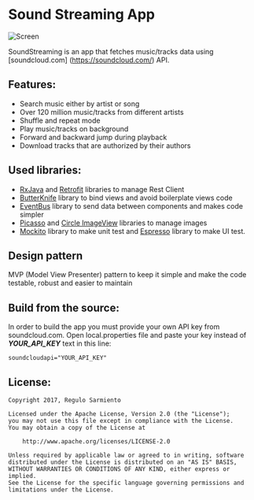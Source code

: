 # Sound Streaming App

![Screen](https://raw.githubusercontent.com/ReguloSarmiento/SoundStreaming/2e0e0beda8ffe7166b82dee1df2476f18e9c0062/poster.png)

SoundStreaming is an app that fetches music/tracks data using [soundcloud.com] (https://soundcloud.com/) API.

## Features:
* Search music either by artist or song
* Over 120 million music/tracks from different artists
* Shuffle and repeat mode
* Play music/tracks on background
* Forward and backward jump during playback
* Download tracks that are authorized by their authors

## Used libraries:
* [RxJava](https://github.com/ReactiveX/RxAndroid) and [Retrofit](http://square.github.io/retrofit/) libraries to manage Rest Client
* [ButterKnife](http://jakewharton.github.io/butterknife/) library to bind views and avoid boilerplate views code
* [EventBus](https://github.com/greenrobot/EventBus) library to send data between components and makes code simpler
* [Picasso](http://square.github.io/picasso/) and [Circle ImageView](https://github.com/hdodenhof/CircleImageView) libraries to manage images
* [Mockito](http://site.mockito.org/) library to make unit test and [Espresso](https://google.github.io/android-testing-support-library/docs/espresso/) library to make UI test.

## Design pattern
MVP (Model View Presenter) pattern to keep it simple and make the code testable, robust and easier to maintain

## Build from the source:

In order to build the app you must provide your own API key from soundcloud.com.
Open local.properties file and paste your key instead of ***YOUR_API_KEY*** text in this line:
```
soundcloudapi="YOUR_API_KEY"
```

## License:
```
Copyright 2017, Regulo Sarmiento

Licensed under the Apache License, Version 2.0 (the "License");
you may not use this file except in compliance with the License.
You may obtain a copy of the License at

    http://www.apache.org/licenses/LICENSE-2.0

Unless required by applicable law or agreed to in writing, software
distributed under the License is distributed on an "AS IS" BASIS,
WITHOUT WARRANTIES OR CONDITIONS OF ANY KIND, either express or implied.
See the License for the specific language governing permissions and
limitations under the License.
```
